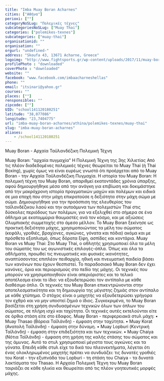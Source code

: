 ```yaml
---
title: "Imba Muay Boran Acharnes"
cities: ["Αθήνα"]
perioxi: [""]
categoryNoSLug: "Πολεμικές τέχνες"
subcategoriesNoSLug: ["Muay Thai"]
categories: ["polemikes-texnes"]
subcategories: ["muay-thai"]
organisationid: ""
organisation: ""
orgurl: "undefined-"
address: "Skoufa 43, 13671 Acharne, Greece"
logoimg: "http://www.fightsports.gr/wp-content/uploads/2017/11/muay-boran-acharnes-logo.jpg"
profilePhoto : "downloaded"
coverPhoto : "downloaded"
website: ""
facebook: "www.facebook.com/imbaacharneshellas"
phone: ""
email: "itsinari@yahoo.gr"
courses: ""
places: [""]
rensponsibles: ""
zipcode: [""]
UID: "school141120180251"
latitude: "38,077086"
longitude: "23,7404775"
url: "imba-muay-boran-acharnes/athina/polemikes-texnes/muay-thai"
slug: "imba-muay-boran-acharnes"
aliases:
    - /school141120180251
---
```



Muay Boran - Αρχαία Ταϋλανδέζικη Πολεμική Τέχνη

Muay Boran: &quot;αρχαία πυγμαχία&quot; Η Πολεμική Τέχνη της 3ης Χιλιετίας Από τις πλέον διαδεδομένες πολεμικές τέχνες θεωρείται το Muay Thai (ή Thai Boxing), χωρίς όμως να είναι ευρέως γνωστό ότι προέρχεται από το Muay Boran - την Αρχαία Ταϋλανδέζικη Πυγμαχία. Η ιστορία του Muay Boran: Η πολεμική τέχνη του Muay Boran, απαριθμεί εκατοντάδες χρόνια ύπαρξης, αφού δημιουργήθηκε μέσα από την ανάγκη για επιβίωση και δοκιμάστηκε από την μακρόχρονη ιστορία πραγματικών μαχών και πολέμων και ειδικά σε μια εποχή που στην μάχη επικρατούσε η δεξιότητα στην μάχη σώμα με σώμα. Δημιουργήθηκε για την προάσπιση της ελευθερίας του ταϊλανδέζικου λαού και την αυτοάμυνα των πολεμιστών Thai στις δύσκολες περιόδους των πολέμων, για να εξελιχθεί στο σήμερα σε ένα άθλημα με εκατομμύρια θαυμαστές ανά τον κόσμο, και με αξιώσεις Ολυμπιακής συμμετοχής στο άμεσο μέλλον. Το Muay Boran ξεκίνησε ως πρακτική δεξιότητα μάχης, χρησιμοποιώντας τα μέλη του σώματος (κεφάλι, γροθιές, βραχίονες, αγκώνες, γόνατα και πόδια) ακόμα και με πρόσθετο εξοπλισμό, όπως δόρατα ξίφη, ασπίδες και κοντάρια. Muay Boran vs Muay Thai: Στο Muay Thai, ο αθλητής χρησιμοποιεί όλα τα μέλη του σώματός του ως αγωνιστικές επιλογές-όπλα. Όπως και όλα τα αθλήματα, προωθεί τις πνευματικές και φυσικές ικανότητες, αναπτύσσοντας επιπλέον πειθαρχία, ηθική και πνευματική παιδεία βάσει των κανόνων που έχουν θεσπιστεί. Το παραδοσιακό Muay Boran δεν έχει κανόνες, όρια και περιορισμούς στο πεδίο της μάχης. Οι τεχνικές που μπορούν να χρησιμοποιηθούν είναι απεριόριστες και το τελικό αποτέλεσμα είναι το ίδιο: να εξουδετερώσει τον αντίπαλο με κάθε διαθέσιμο όπλο. Οι τεχνικές του Muay Boran επικεντρώνονται στην αποτελεσματικότητα και τη δημιουργία της μέγιστης ζημιάς στον αντίπαλο με κάθε χτύπημα. Ο στόχος είναι ο μαχητής να εξουδετερώσει γρήγορα τον εχθρό και να μην υποστεί ζημιά ο ίδιος. Συγκεκριμένα, το Muay Boran βασίζεται στη χρήση συνδυασμένων τεχνικών όλων των όπλων του σώματος, σε πλήρη ισχύ και ταχύτητα. Οι τεχνικές αυτές εκτελούνται είτε σε όρθια στάση είτε στο έδαφος. Muay Boran - περιφερειακά στυλ μάχη: • Muay Thasao (Βόρεια Ταϊλάνδη) - έμφαση στην ταχύτητα. • Muay Korat (Ανατολή Ταϊλάνδη) - έμφαση στην δύναμη. • Muay Lopburi (Κεντρική Ταϊλάνδη) - έμφαση στην επιδεξιότητα και των τεχνικών. • Muay Chaiya (Νότια Ταϊλάνδη) - έμφαση στη χρήση της καλής στάσης του σώματος και της άμυνας. Αυτό το στυλ χρησιμοποιεί μέγιστα τους αγκώνες και τα γόνατα. Επειδή κάθε στυλ είχε τα δικά του πλεονεκτήματα, λέγεται ότι ένας ολοκληρωμένος μαχητής πρέπει να συνδυάζει: τις δυνατές γροθιές του Korat - την εξυπνάδα του Lopburi - τη στάση του Chaiya - τα δυνατά λακτίσματα του Thasao. Η Αρχαία Πολεμική Τέχνη του Muay Boran ταιριάζει σε κάθε ηλικία και θεωρείται από τις πλέον γοητευτικές μορφές μάχης.